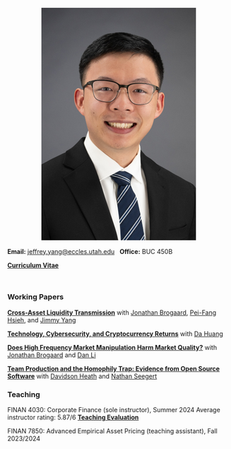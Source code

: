 
<p align="center"> 
<img src="images/jy_2024.jpg" width="350">
</p>

**Email:** jeffrey.yang@eccles.utah.edu &nbsp;  **Office:** BUC 450B

**[Curriculum Vitae](CV_Jeffrey_Yang.pdf)**

<br>

### Working Papers

**[Cross-Asset Liquidity Transmission](https://papers.ssrn.com/sol3/papers.cfm?abstract_id=4875686)** with [Jonathan Brogaard](https://brogaard.utah.edu/), [Pei-Fang Hsieh](https://mx.nthu.edu.tw/~pfhsieh/), and [Jimmy Yang](https://business.oregonstate.edu/users/jimmy-yang)
<br>

**[Technology, Cybersecurity, and Cryptocurrency Returns](https://papers.ssrn.com/sol3/papers.cfm?abstract_id=4275724)** with [Da Huang](https://dahuang-finance.github.io/)
<br>


**[Does High Frequency Market Manipulation Harm Market Quality?](https://papers.ssrn.com/sol3/papers.cfm?abstract_id=4280120)** with [Jonathan Brogaard](https://brogaard.utah.edu/) and [Dan Li](https://myweb.cuhk.edu.cn/lidan)
<br>


**[Team Production and the Homophily Trap: Evidence from Open Source Software](https://papers.ssrn.com/sol3/papers.cfm?abstract_id=4655458)** with [Davidson Heath](http://davidsontheath.github.io/) and [Nathan Seegert](http://www.nathanseegert.com/)
<br>


### Teaching

FINAN 4030: Corporate Finance (sole instructor), Summer 2024
Average instructor rating: 5.87/6
**[Teaching Evaluation](finan_4030_evals.pdf)**

FINAN 7850: Advanced Empirical Asset Pricing (teaching assistant), Fall 2023/2024



